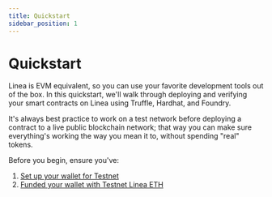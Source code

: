 ```yaml
---
title: Quickstart
sidebar_position: 1
---
```


# Quickstart

Linea is EVM equivalent, so you can use your favorite development tools out of the box. In this quickstart, we'll walk through deploying and verifying your smart contracts on Linea using Truffle, Hardhat, and Foundry.

It's always best practice to work on a test network before deploying a contract to a live public blockchain network; that way you can make sure everything's working the way you mean it to, without spending "real" tokens.

Before you begin, ensure you've:

1. [Set up your wallet for Testnet](../use-linea-testnet/set-up-your-wallet.mdx)
2. [Funded your wallet with Testnet Linea ETH](../use-linea-testnet/fund.md#get-test-eth-on-linea)
